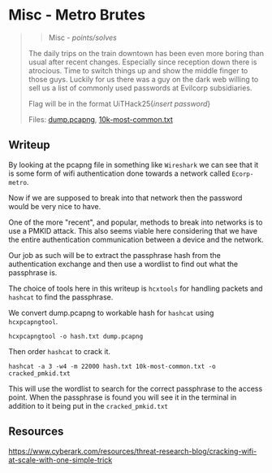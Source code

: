 # Misc - Metro Brutes

> > Misc - *points/solves*
>
> The daily trips on the train downtown has been even more boring than usual after recent changes.
> Especially since reception down there is atrocious.
> Time to switch things up and show the middle finger to those guys.
> Luckily for us there was a guy on the dark web willing to sell us a list of commonly used passwords at Evilcorp subsidiaries.
> 
> Flag will be in the format UiTHack25{*insert password*}
> 
> Files: [dump.pcapng](src/dump.pcapng), [10k-most-common.txt](src/10k-most-common.txt)

## Writeup

By looking at the pcapng file in something like `Wireshark` we can see that it is some form of wifi authentication done towards a network called `Ecorp-metro`.

Now if we are supposed to break into that network then the password would be very nice to have.

One of the more "recent", and popular, methods to break into networks is to use a PMKID attack. 
This also seems viable here considering that we have the entire authentication communication between a device and the network.

Our job as such will be to extract the passphrase hash from the authentication exchange and then use a wordlist to find out what the passphrase is.

The choice of tools here in this writeup is `hcxtools` for handling packets and `hashcat` to find the passphrase.

We convert dump.pcapng to workable hash for `hashcat` using `hcxpcapngtool`.
```
hcxpcapngtool -o hash.txt dump.pcapng
```

Then order `hashcat` to crack it.
```
hashcat -a 3 -w4 -m 22000 hash.txt 10k-most-common.txt -o cracked_pmkid.txt
```

This will use the wordlist to search for the correct passphrase to the access point.
When the passphrase is found you will see it in the terminal in addition to it being put in the `cracked_pmkid.txt`

## Resources
https://www.cyberark.com/resources/threat-research-blog/cracking-wifi-at-scale-with-one-simple-trick